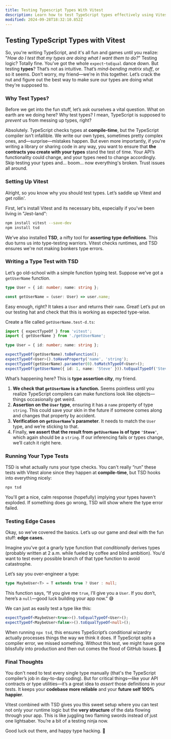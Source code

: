 ```yaml
---
title: Testing Typescript Types With Vitest
description: Learn how to test TypeScript types effectively using Vitest and TSD.
modified: 2024-09-28T18:32:10.852Z
---
```


## Testing TypeScript Types with Vitest

So, you're writing TypeScript, and it's all fun and games until you realize: "*How do I test that my types are doing what I want them to do?*" Testing logic? Totally fine. You’ve got the whole `expect`-`toEqual` dance down. But testing **types**? That’s not as intuitive. That’s *mind-bending matrix stuff*, or so it seems. Don’t worry, my friend—we're in this together. Let’s crack the nut and figure out the best way to make sure our types are doing what they're supposed to.

### Why Test Types?

Before we get into the fun stuff, let’s ask ourselves a vital question. What on earth are we doing here? Why test types? I mean, TypeScript is supposed to *prevent* us from messing up types, right?

Absolutely. TypeScript checks types at **compile-time**, but the TypeScript compiler isn’t infallible. We write our own types, sometimes pretty complex ones, and—surprise—mistakes happen. But even more importantly, if you're writing a library or sharing code in any way, you want to ensure that **the contracts you create with your types** stand the test of time. Your API’s functionality could change, and your types need to change accordingly. Skip testing your types and… boom… now everything's broken. Trust issues all around.

### Setting Up Vitest

Alright, so you know why you should test types. Let’s saddle up Vitest and get rollin'.

First, let's install Vitest and its necessary bits, especially if you've been living in "Jest-land":

```bash
npm install vitest --save-dev
npm install tsd
```

We’ve also installed **TSD**, a nifty tool for **asserting type definitions**. This duo turns us into type-testing warriors. Vitest checks runtimes, and TSD ensures we're not making bonkers type errors.

### Writing a Type Test with TSD

Let’s go old-school with a simple function typing test. Suppose we've got a `getUserName` function.

```ts
type User = { id: number; name: string };

const getUserName = (user: User) => user.name;
```

Easy enough, right? It takes a `User` and returns their `name`. Great! Let’s put on our testing hat and check that this is working as expected type-wise.

Create a file called `getUserName.test-d.ts`:

```ts
import { expectTypeOf } from 'vitest';
import { getUserName } from './getUserName';

type User = { id: number; name: string };

expectTypeOf(getUserName).toBeFunction();
expectTypeOf<User>().toHaveProperty('name', 'string');
expectTypeOf(getUserName).parameter(0).toMatchTypeOf<User>();
expectTypeOf(getUserName({ id: 1, name: 'Steve' })).toEqualTypeOf('Steve');
```

What’s happening here? This is **type assertion city**, my friend.

1. **We check that `getUserName` is a function.** Seems pointless until you realize TypeScript compilers can make functions look like objects—things occasionally get weird.
2. **Assertion on the `User` type**, ensuring it has a `name` property of type `string`. This could save your skin in the future if someone comes along and changes that property by accident.
3. **Verification on `getUserName`'s parameter**. It needs to match the `User` type, and we’re sticking to that.
4. Finally, **we assert that the result from `getUserName` is of type `'Steve'`**, which again should be a `string`. If our inferencing fails or types change, we’ll catch it right here.

### Running Your Type Tests

TSD is what actually runs your type checks. You can't really “run” these tests with Vitest alone since they happen at **compile-time**, but TSD hooks into everything nicely:

```bash
npx tsd
```

You'll get a nice, calm response (hopefully) implying your types haven't exploded. If something does go wrong, TSD will show where the type error failed.

### Testing Edge Cases

Okay, so we’ve covered the basics. Let’s up our game and deal with the fun stuff: **edge cases.**

Imagine you’ve got a gnarly type function that *conditionally* derives types (probably written at 2 a.m. while fueled by coffee and blind ambition). You'd want to test every possible branch of that type function to avoid catastrophe.

Let’s say you over-engineer a type:

```ts
type MaybeUser<T> = T extends true ? User : null;
```

This function says, “If you give me `true`, I’ll give you a `User`. If you don’t, here’s a `null`—good luck building your app now.” 😅

We can just as easily test a type like this:

```ts
expectTypeOf<MaybeUser<true>>().toEqualTypeOf<User>();
expectTypeOf<MaybeUser<false>>().toEqualTypeOf<null>();
```

When running `npx tsd`, this ensures TypeScript’s conditional wizardry actually processes things the way we think it does. If TypeScript spits a compiler error, we missed something. Without this test, we might have gone blissfully into production and then out comes the flood of GitHub Issues. 🎉

### Final Thoughts

You don't need to test every single type manually (that's the TypeScript compiler’s job in day-to-day coding). But for critical things—like your API contracts or type utilities—it’s a great idea to *assert* those definitions in your tests. It keeps your **codebase more reliable** and your **future self 100% happier**.

Vitest combined with TSD gives you this sweet setup where you can test not only your runtime logic but the **very structure** of the data flowing through your app. This is like juggling two flaming swords instead of just one lightsaber. You’re a bit of a testing ninja now.

Good luck out there, and happy type hacking. 🙌

```ts
```
